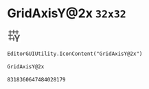 # GridAxisY@2x `32x32`
<img src="/img/GridAxisY@2x.png" width=32 height=32>

``` CSharp
EditorGUIUtility.IconContent("GridAxisY@2x")
```
```
GridAxisY@2x
```
```
8318360647484028179
```
